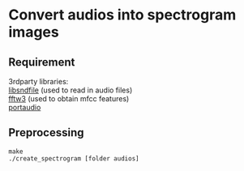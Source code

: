 # Convert audios into spectrogram images


## Requirement

3rdparty libraries:  
[libsndfile](http://www.mega-nerd.com/libsndfile/#Download) (used to read in audio files)  
[fftw3](http://www.fftw.org/download.html) (used to obtain mfcc features)   
[portaudio](http://www.portaudio.com/download.html) 



## Preprocessing

```
make
./create_spectrogram [folder audios]
```

